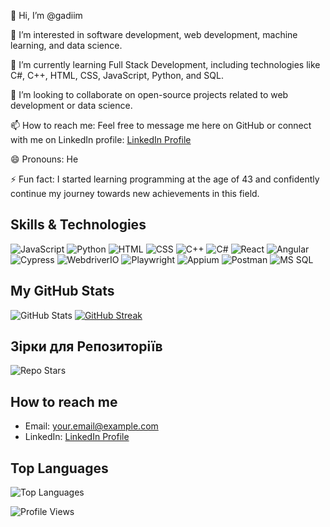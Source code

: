 👋 Hi, I’m @gadiim

👀 I’m interested in software development, web development, machine learning, and data science.

🌱 I’m currently learning Full Stack Development, including technologies like C#, C++, HTML, CSS, JavaScript, Python, and SQL.

💞️ I’m looking to collaborate on open-source projects related to web development or data science.

📫 How to reach me: Feel free to message me here on GitHub or connect with me on LinkedIn profile: [LinkedIn Profile](https://www.linkedin.com/in/hennadii-melnyk-26571b24a/)

😄 Pronouns: He

⚡ Fun fact: I started learning programming at the age of 43 and confidently continue my journey towards new achievements in this field.


## Skills & Technologies
![JavaScript](https://img.shields.io/badge/-JavaScript-black?style=flat-square&logo=javascript)
![Python](https://img.shields.io/badge/-Python-blue?style=flat-square&logo=python)
![HTML](https://img.shields.io/badge/-HTML-red?style=flat-square&logo=html5)
![CSS](https://img.shields.io/badge/-CSS-blue?style=flat-square&logo=css3)
![C++](https://img.shields.io/badge/-C++-00599C?style=flat-square&logo=c%2B%2B)
![C#](https://img.shields.io/badge/-C%23-239120?style=flat-square&logo=c-sharp)
![React](https://img.shields.io/badge/-React-61DAFB?style=flat-square&logo=react)
![Angular](https://img.shields.io/badge/-Angular-DD0031?style=flat-square&logo=angular)
![Cypress](https://img.shields.io/badge/-Cypress-17202C?style=flat-square&logo=cypress)
![WebdriverIO](https://img.shields.io/badge/-WebdriverIO-EA5906?style=flat-square&logo=webdriverio)
![Playwright](https://img.shields.io/badge/-Playwright-2EAD33?style=flat-square&logo=playwright)
![Appium](https://img.shields.io/badge/-Appium-472889?style=flat-square&logo=appium)
![Postman](https://img.shields.io/badge/-Postman-FF6C37?style=flat-square&logo=postman)
![MS SQL](https://img.shields.io/badge/-MS%20SQL-CC2927?style=flat-square&logo=microsoft-sql-server)

## My GitHub Stats
![GitHub Stats](https://github-readme-stats.vercel.app/api?username=gadiim&show_icons=true&theme=radical)
[![GitHub Streak](https://github-readme-streak-stats.herokuapp.com/?user=gadiim&theme=radical)](https://git.io/streak-stats)

## Зірки для Репозиторіїв 
![Repo Stars](https://img.shields.io/github/stars/gadiim/назва-репозиторію?style=social)

## How to reach me
- Email: [your.email@example.com](mailto:your.email@example.com)
- LinkedIn: [LinkedIn Profile](https://www.linkedin.com/in/hennadii-melnyk-26571b24a/)

## Top Languages
![Top Languages](https://github-readme-stats.vercel.app/api/top-langs/?username=gadiim&layout=compact&theme=radical)


![Profile Views](https://komarev.com/ghpvc/?username=gadiim&color=brightgreen)


